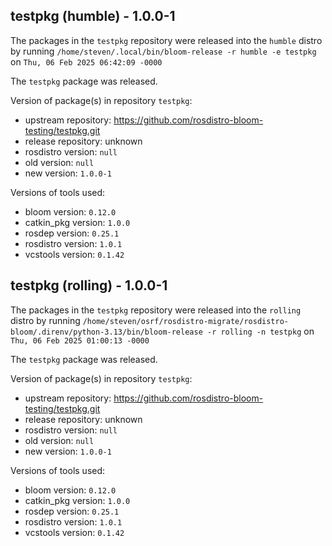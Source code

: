 ## testpkg (humble) - 1.0.0-1

The packages in the `testpkg` repository were released into the `humble` distro by running `/home/steven/.local/bin/bloom-release -r humble -e testpkg` on `Thu, 06 Feb 2025 06:42:09 -0000`

The `testpkg` package was released.

Version of package(s) in repository `testpkg`:

- upstream repository: https://github.com/rosdistro-bloom-testing/testpkg.git
- release repository: unknown
- rosdistro version: `null`
- old version: `null`
- new version: `1.0.0-1`

Versions of tools used:

- bloom version: `0.12.0`
- catkin_pkg version: `1.0.0`
- rosdep version: `0.25.1`
- rosdistro version: `1.0.1`
- vcstools version: `0.1.42`


## testpkg (rolling) - 1.0.0-1

The packages in the `testpkg` repository were released into the `rolling` distro by running `/home/steven/osrf/rosdistro-migrate/rosdistro-bloom/.direnv/python-3.13/bin/bloom-release -r rolling -n testpkg` on `Thu, 06 Feb 2025 01:00:13 -0000`

The `testpkg` package was released.

Version of package(s) in repository `testpkg`:

- upstream repository: https://github.com/rosdistro-bloom-testing/testpkg.git
- release repository: unknown
- rosdistro version: `null`
- old version: `null`
- new version: `1.0.0-1`

Versions of tools used:

- bloom version: `0.12.0`
- catkin_pkg version: `1.0.0`
- rosdep version: `0.25.1`
- rosdistro version: `1.0.1`
- vcstools version: `0.1.42`


